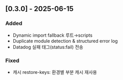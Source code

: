 ## [0.3.0] - 2025-06-15
### Added
- Dynamic import fallback 루트→scripts
- Duplicate module detection & structured error log
- Datadog 실패 태그(status:fail) 전송
### Fixed
- 캐시 restore-keys: 환경별 부분 캐시 재사용
